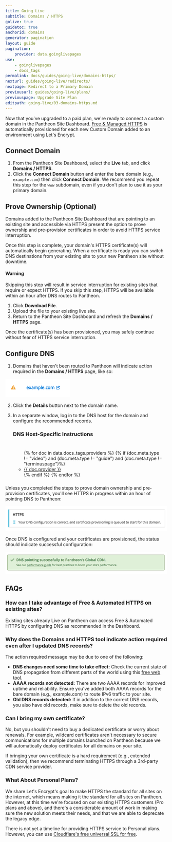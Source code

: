 ```yaml
---
title: Going Live
subtitle: Domains / HTTPS
golive: true
guidetoc: true
anchorid: domains
generator: pagination
layout: guide
pagination:
    provider: data.goinglivepages
use:
    - goinglivepages
    - docs_tags
permalink: docs/guides/going-live/domains-https/
nexturl: guides/going-live/redirects/
nextpage: Redirect to a Primary Domain
previousurl: guides/going-live/plans/
previouspage: Upgrade Site Plan
editpath: going-live/03-domains-https.md
---
```

Now that you've upgraded to a paid plan, we're ready to connect a custom domain in the Pantheon Site Dashboard. [Free & Managed HTTPS](/docs/free-https/) is automatically provisioned for each new Custom Domain added to an environment using Let's Encrypt.

## Connect Domain
1. From the Pantheon Site Dashboard, select the **<span class="glyphicons glyphicons-cardio"></span> Live** tab, and click **<span class="glyphicons glyphicons-global"></span> Domains / HTTPS**.
2. Click the **Connect Domain** button and enter the bare domain (e.g., `example.com`) then click **Connect Domain**. We recommend you repeat this step for the `www` subdomain, even if you don't plan to use it as your primary domain.

## Prove Ownership (Optional)
Domains added to the Pantheon Site Dashboard that are pointing to an existing site and accessible via HTTPS present the option to prove ownership and pre-provision certificates in order to avoid HTTPS service interruption.

Once this step is complete, your domain's HTTPS certificate(s) will automatically begin generating. When a certificate is ready you can switch DNS destinations from your existing site to your new Pantheon site without downtime.

<div class="alert alert-danger">
<h4 class="info">Warning</h4>
Skipping this step will result in service interruption for existing sites that require or expect HTTPS. If you skip this step, HTTPS will be available within an hour after DNS routes to Pantheon.
</div>

1. Click **<span class="glyphicons glyphicons-download-alt"></span> Download File**.
2. Upload the file to your existing live site.
3. Return to the Pantheon Site Dashboard and refresh the **<span class="glyphicons glyphicons-global"></span> Domains / HTTPS** page.

  Once the certificate(s) has been provisioned, you may safely continue without fear of HTTPS service interruption.


## Configure DNS
1. Domains that haven't been routed to Pantheon will indicate action required in the **<span class="glyphicons glyphicons-global"></span> Domains / HTTPS** page, like so:

  ![Domain & HTTPS Status: Action Required](/source/docs/assets/images/dashboard/domains/domains-status-action-required.png)

2. Click the **Details** button next to the domain name.
3. In a separate window, log in to the DNS host for the domain and configure the recommended records.

    <div class="panel panel-drop panel-guide" id="accordion">
      <div class="panel-heading panel-drop-heading">
        <a class="accordion-toggle panel-drop-title collapsed" data-toggle="collapse" data-parent="#accordion" data-proofer-ignore data-target="#host-specific"><h3 class="panel-title panel-drop-title" style="cursor:pointer;"><span style="line-height:.9" class="glyphicons glyphicons-info-sign"></span> DNS Host-Specific Instructions</h3></a>
      </div>
      <div id="host-specific" class="collapse" style="padding:10px;">
        <ul class="top-docs top-docs-2col docs-2col-panel">
          {% for doc in data.docs_tags.providers %}
            {% if (doc.meta.type != "video") and (doc.meta.type != "guide") and (doc.meta.type != "terminuspage")%}
              <li><a href="{{ doc.url }}">{{ doc.provider }}</a></li>
            {% endif %}
          {% endfor %}
        </ul>
      </div>
    </div>

Unless you completed the steps to prove domain ownership and pre-provision certificates, you'll see HTTPS in progress within an hour of pointing DNS to Pantheon:

  ![Domain & HTTPS Status: Upgrading](/source/docs/assets/images/dashboard/domains/https-provisioning.png)

Once DNS is configured and your certificates are provisioned, the status should indicate successful configuration:

![Domain & HTTPS Status: Successfully Secured and Routed](/source/docs/assets/images/dashboard/domains/domain-success.png)



## FAQs
### How can I take advantage of Free & Automated HTTPS on existing sites?
Existing sites already Live on Pantheon can access Free & Automated HTTPS by configuring DNS as recommended in the Dashboard.

### Why does the Domains and HTTPS tool indicate action required even after I updated DNS records?
The action required message may be due to one of the following:

  - **DNS changes need some time to take effect:** Check the current state of DNS propagation from different parts of the world using this [free web tool](https://www.whatsmydns.net/).
  -  **AAAA records not detected:** There are two AAAA records for improved uptime and reliability. Ensure you've added both AAAA records for the bare domain (e.g., example.com) to route IPv6 traffic to your site.
  - **Old DNS records detected:** If in addition to the correct DNS records, you also have old records, make sure to delete the old records.
### Can I bring my own certificate?
No, but you shouldn't need to buy a dedicated certificate or worry about renewals. For example, wildcard certificates aren't necessary to secure communications for multiple domains launched on Pantheon because we will automatically deploy certificates for all domains on your site.

If bringing your own certificate is a hard requirement (e.g., extended validation), then we recommend terminating HTTPS through a 3rd-party CDN service provider.
### What About Personal Plans?
We share Let's Encrypt's goal to make HTTPS the standard for all sites on the internet, which means making it the standard for all sites on Pantheon. However, at this time we're focused on our existing HTTPS customers (Pro plans and above), and there's a considerable amount of work in making sure the new solution meets their needs, and that we are able to deprecate the legacy edge.

There is not yet a timeline for providing HTTPS service to Personal plans. However, you can use [Cloudflare's free universal SSL for free](/docs/guides/cloudflare-enable-https/).
